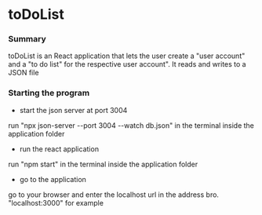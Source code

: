 # toDoList

### Summary
toDoList is an React application that lets the user create a "user account" and a "to do list" for the respective user account". It reads and writes to a JSON file

### Starting the program
* start the json server at port 3004

run "npx json-server --port 3004 --watch db.json" in the terminal inside the application folder

* run the react application

run "npm start" in the terminal inside the application folder

* go to the application

go to your browser and enter the localhost url in the address bro. "localhost:3000" for example
